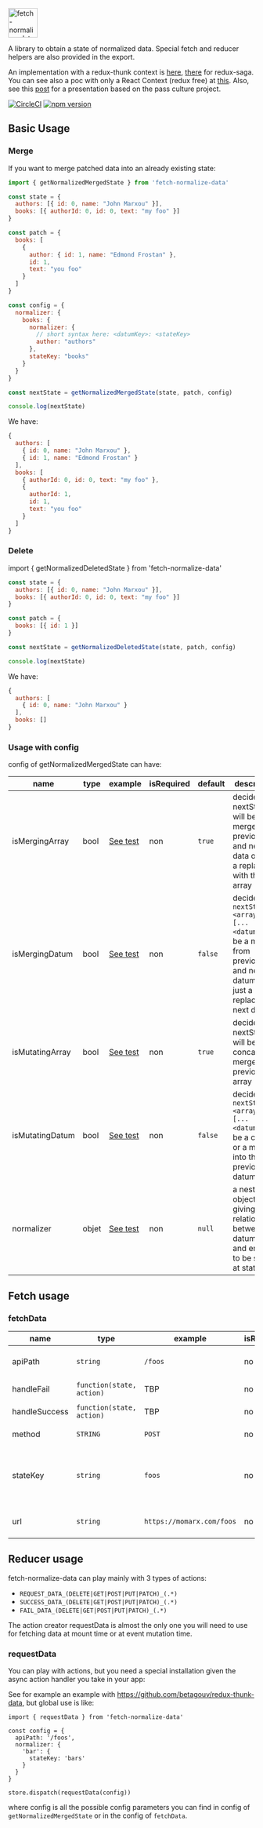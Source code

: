 <img alt="fetch-normalize-data logo" src="https://raw.githubusercontent.com/betagouv/fetch-normalize-data/master/icon.png" height=60/>

A library to obtain a state of normalized data. Special fetch and reducer helpers are also provided in the export.

An implementation with a redux-thunk context is [here](https://github.com/betagouv/redux-thunk-data), [there](https://github.com/betagouv/redux-thunk-data) for redux-saga. You can see also a poc with only a React Context (redux free) at [this](https://github.com/betagouv/react-hook-data). Also, see this [post](https://medium.com/pass-culture/2-an-open-source-app-94d9de8d6eee) for a presentation based on the pass culture project.

[![CircleCI](https://circleci.com/gh/betagouv/fetch-normalize-data/tree/master.svg?style=svg)](https://circleci.com/gh/betagouv/fetch-normalize-data/tree/master)
[![npm version](https://img.shields.io/npm/v/fetch-normalize-data.svg?style=flat-square)](https://npmjs.org/package/fetch-normalize-data)

## Basic Usage

### Merge
If you want to merge patched data into an already existing state:

```javascript
import { getNormalizedMergedState } from 'fetch-normalize-data'

const state = {
  authors: [{ id: 0, name: "John Marxou" }],
  books: [{ authorId: 0, id: 0, text: "my foo" }]
}

const patch = {
  books: [
    {
      author: { id: 1, name: "Edmond Frostan" },
      id: 1,
      text: "you foo"
    }
  ]
}

const config = {
  normalizer: {
    books: {
      normalizer: {
        // short syntax here: <datumKey>: <stateKey>
        author: "authors"
      },
      stateKey: "books"
    }
  }
}

const nextState = getNormalizedMergedState(state, patch, config)

console.log(nextState)
```

We have:

```javascript
{
  authors: [
    { id: 0, name: "John Marxou" },
    { id: 1, name: "Edmond Frostan" }
  ],
  books: [
    { authorId: 0, id: 0, text: "my foo" },
    {
      authorId: 1,
      id: 1,
      text: "you foo"
    }
  ]
}
```

### Delete
import { getNormalizedDeletedState } from 'fetch-normalize-data'

```javascript
const state = {
  authors: [{ id: 0, name: "John Marxou" }],
  books: [{ authorId: 0, id: 0, text: "my foo" }]
}

const patch = {
  books: [{ id: 1 }]
}

const nextState = getNormalizedDeletedState(state, patch, config)

console.log(nextState)
```

We have:

```javascript
{
  authors: [
    { id: 0, name: "John Marxou" }
  ],
  books: []
}
```

### Usage with config

config of getNormalizedMergedState can have:

| name | type | example | isRequired | default | description |
| -- | -- | -- | -- | -- | -- |
| isMergingArray | bool | [See test](https://github.com/betagouv/fetch-normalize-data/blob/887323e6146d5eec40203b4f4b692bfcb65a4cd9/src/tests/getNormalizedMergedState.spec.js#L92) | non | `true` | decide if nextState.<arrayName> will be a merge of previous and next data or just a replace with the new array |
| isMergingDatum | bool | [See test](https://github.com/betagouv/fetch-normalize-data/blob/master/src/tests/getNormalizedMergedState.spec.js#L145) | non | `false` | decide if `nextState.<arrayName>[...<datum>]` will be a merge from previous and next datum or just a replace with next datum |
| isMutatingArray | bool | [See test](https://github.com/betagouv/fetch-normalize-data/blob/master/src/tests/getNormalizedMergedState.spec.js#L117) | non | `true` | decide if nextState.<arrayName> will be a concat or a merge from previous array |
| isMutatingDatum | bool | [See test](https://github.com/betagouv/fetch-normalize-data/blob/master/src/tests/getNormalizedMergedState.spec.js#L183) | non | `false` | decide if `nextState.<arrayName>[...<datum>]` will be a clone or a merge into the previous datum |
| normalizer | objet | [See test](https://github.com/betagouv/fetch-normalize-data/blob/master/src/tests/getNormalizedMergedState.spec.js#L280) | non | `null` | a nested object giving relationships between datumKeys and entities to be store at stateKeys |

## Fetch usage

### fetchData

| name | type | example | isRequired | default | description |
| -- | -- | -- | -- | -- | -- |
| apiPath | `string` | `/foos` | no | `undefined` | apiPath will be join with rootUrl to build the request url |
| handleFail | `function(state, action)` | TBP | no | `undefined` | callback called if request has failed |
| handleSuccess | `function(state, action)` | TBP | no | `undefined` | callback called if request is a success |
| method | `STRING` | `POST` | no | 'GET' | http method for the request |
| stateKey | `string` | `foos` | no | `<computed from apiPath or url>` | key into the `store.getState().data.<stateKey>` where normalized merged or deleted data will be applied |
| url | `string` | `https://momarx.com/foos` | no | `undefined` | total url of the request that will be used if apiPath is not used |

## Reducer usage

fetch-normalize-data can play mainly with 3 types of actions:
  - `REQUEST_DATA_(DELETE|GET|POST|PUT|PATCH)_(.*)`
  - `SUCCESS_DATA_(DELETE|GET|POST|PUT|PATCH)_(.*)`
  - `FAIL_DATA_(DELETE|GET|POST|PUT|PATCH)_(.*)`

The action creator requestData is almost the only one you will need
to use for fetching data at mount time or at event mutation time.

### requestData

You can play with actions, but you need a special installation given the async action handler you take in your app:

See for example an example with https://github.com/betagouv/redux-thunk-data, but global use is like:

```
import { requestData } from 'fetch-normalize-data'

const config = {
  apiPath: '/foos',
  normalizer: {
    'bar': {
      stateKey: 'bars'
    }
  }
}

store.dispatch(requestData(config))
```

where config is all the possible config parameters you can find in
config of `getNormalizedMergedState` or in the config of `fetchData`.
